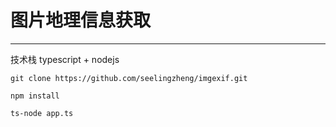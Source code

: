 # 图片地理信息获取
---
技术栈 typescript + nodejs

```git
git clone https://github.com/seelingzheng/imgexif.git

npm install 

ts-node app.ts 

```
 


